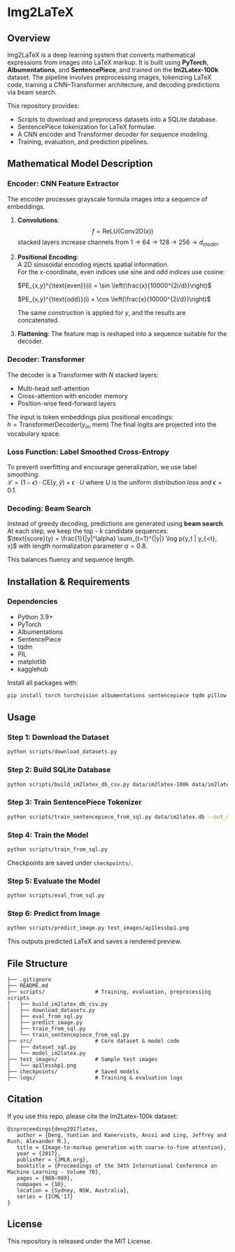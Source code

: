 # Img2LaTeX

## Overview

Img2LaTeX is a deep learning system that converts mathematical expressions from images into LaTeX markup. It is built using **PyTorch**, **Albumentations**, and **SentencePiece**, and trained on the **Im2Latex-100k** dataset. The pipeline involves preprocessing images, tokenizing LaTeX code, training a CNN–Transformer architecture, and decoding predictions via beam search.

This repository provides:
- Scripts to download and preprocess datasets into a SQLite database.
- SentencePiece tokenization for LaTeX formulae.
- A CNN encoder and Transformer decoder for sequence modeling.
- Training, evaluation, and prediction pipelines.

## Mathematical Model Description

### Encoder: CNN Feature Extractor

The encoder processes grayscale formula images into a sequence of embeddings.

1. **Convolutions**:  
   $$f = \text{ReLU}(\text{Conv2D}(x))$$
   stacked layers increase channels from 1 → 64 → 128 → 256 → $d_{model}$.

2. **Positional Encoding**:  
  A 2D sinusoidal encoding injects spatial information.  
   For the $x$-coordinate, even indices use sine and odd indices use cosine:  
   
   $PE_{x,y}^{\text{even}}(i) = \sin \left(\frac{x}{10000^{2i/d}}\right)$  
   
   $PE_{x,y}^{\text{odd}}(i) = \cos \left(\frac{x}{10000^{2i/d}}\right)$  
   
   The same construction is applied for $y$, and the results are concatenated.


3. **Flattening**: The feature map is reshaped into a sequence suitable for the decoder.

### Decoder: Transformer

The decoder is a Transformer with $N$ stacked layers:
- Multi-head self-attention
- Cross-attention with encoder memory
- Position-wise feed-forward layers

The input is token embeddings plus positional encodings:  
$h = \text{TransformerDecoder}(y_{in}, \text{mem})$
The final logits are projected into the vocabulary space.

### Loss Function: Label Smoothed Cross-Entropy

To prevent overfitting and encourage generalization, we use label smoothing:  
$\mathcal{L} = (1-\epsilon) \cdot \text{CE}(y, \hat{y}) + \epsilon \cdot U$
where $U$ is the uniform distribution loss and $\epsilon = 0.1$.

### Decoding: Beam Search

Instead of greedy decoding, predictions are generated using **beam search**. At each step, we keep the top - $k$ candidate sequences:  
$\text{score}(y) = \frac{1}{|y|^\alpha} \sum_{t=1}^{|y|} \log p(y_t | y_{<t}, x)$ 
with length normalization parameter $\alpha = 0.8$.

This balances fluency and sequence length.

## Installation & Requirements

### Dependencies
- Python 3.9+
- PyTorch
- Albumentations
- SentencePiece
- tqdm
- PIL
- matplotlib
- kagglehub

Install all packages with:
```bash
pip install torch torchvision albumentations sentencepiece tqdm pillow matplotlib kagglehub
```

## Usage

### Step 1: Download the Dataset
```bash
python scripts/download_datasets.py
```

### Step 2: Build SQLite Database
```bash
python scripts/build_im2latex_db_csv.py data/im2latex-100k data/im2latex.db
```

### Step 3: Train SentencePiece Tokenizer
```bash
python scripts/train_sentencepiece_from_sql.py data/im2latex.db --out_dir data/spm --vocab_size 2000
```

### Step 4: Train the Model
```bash
python scripts/train_from_sql.py
```

Checkpoints are saved under `checkpoints/`.

### Step 5: Evaluate the Model
```bash
python scripts/eval_from_sql.py
```

### Step 6: Predict from Image
```bash
python scripts/predict_image.py test_images/ap1lessbp1.png
```

This outputs predicted LaTeX and saves a rendered preview.

## File Structure

```
├── .gitignore
├── README.md
├── scripts/                # Training, evaluation, preprocessing scripts
│   ├── build_im2latex_db_csv.py
│   ├── download_datasets.py
│   ├── eval_from_sql.py
│   ├── predict_image.py
│   ├── train_from_sql.py
│   └── train_sentencepiece_from_sql.py
├── src/                    # Core dataset & model code
│   ├── dataset_sql.py
│   └── model_im2latex.py
├── test_images/            # Sample test images
│   └── ap1lessbp1.png
├── checkpoints/            # Saved models
├── logs/                   # Training & evaluation logs

```

## Citation

If you use this repo, please cite the Im2Latex-100k dataset:

```
@inproceedings{deng2017latex,
   author = {Deng, Yuntian and Kanervisto, Anssi and Ling, Jeffrey and Rush, Alexander M.},
   title = {Image-to-markup generation with coarse-to-fine attention},
   year = {2017},
   publisher = {JMLR.org},
   booktitle = {Proceedings of the 34th International Conference on Machine Learning - Volume 70},
   pages = {980–989},
   numpages = {10},
   location = {Sydney, NSW, Australia},
   series = {ICML'17}
}
```

## License

This repository is released under the MIT License.
